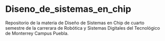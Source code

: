 # Diseno_de_sistemas_en_chip
Repositorio de la materia de Diseño de Sistemas en Chip de cuarto semestre de la carrerara de Robótica y Sistemas Digitales del Tecnológico de Monterrey Campus Puebla.
